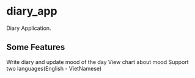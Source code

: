 # diary_app

Diary Application.

## Some Features

Write diary and update mood of the day
View chart about mood
Support two languages(English - VietNamese)

